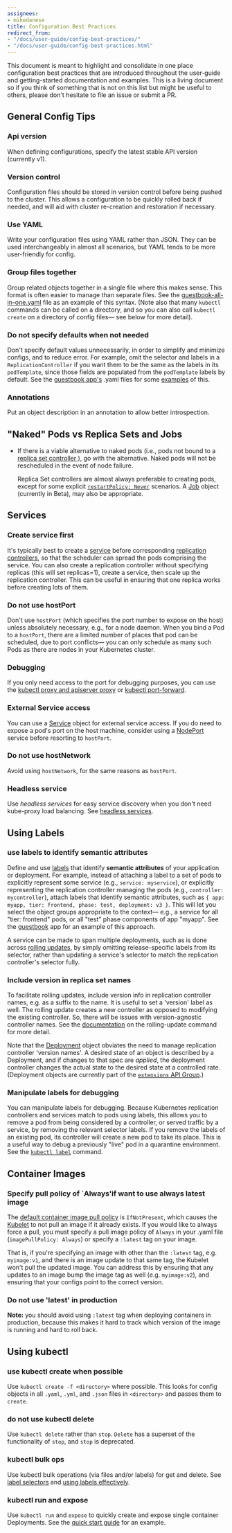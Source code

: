 ```yaml
---
assignees:
- mikedanese
title: Configuration Best Practices
redirect_from:
- "/docs/user-guide/config-best-practices/"
- "/docs/user-guide/config-best-practices.html"
---
```


This document is meant to highlight and consolidate in one place configuration best practices that are introduced throughout the user-guide and getting-started documentation and examples. This is a living document so if you think of something that is not on this list but might be useful to others, please don't hesitate to file an issue or submit a PR.

## General Config Tips

### Api version
When defining configurations, specify the latest stable API version (currently v1).

### Version control
Configuration files should be stored in version control before being pushed to the cluster. This allows a configuration to be quickly rolled back if needed, and will aid with cluster re-creation and restoration if necessary.

### Use YAML
Write your configuration files using YAML rather than JSON. They can be used interchangeably in almost all scenarios, but YAML tends to be more user-friendly for config.

### Group files together
Group related objects together in a single file where this makes sense. This format is often easier to manage than separate files. See the [guestbook-all-in-one.yaml](https://github.com/kubernetes/kubernetes/tree/{{page.githubbranch}}/examples/guestbook/all-in-one/guestbook-all-in-one.yaml) file as an example of this syntax.
(Note also that many `kubectl` commands can be called on a directory, and so you can also call
`kubectl create` on a directory of config files— see below for more detail).

### Do not specify defaults when not needed
Don't specify default values unnecessarily, in order to simplify and minimize configs, and to
  reduce error. For example, omit the selector and labels in a `ReplicationController` if you want
  them to be the same as the labels in its `podTemplate`, since those fields are populated from the
  `podTemplate` labels by default. See the [guestbook app's](https://github.com/kubernetes/kubernetes/tree/{{page.githubbranch}}/examples/guestbook/) .yaml files for some [examples](https://github.com/kubernetes/kubernetes/tree/{{page.githubbranch}}/examples/guestbook/frontend-deployment.yaml) of this.

### Annotations
Put an object description in an annotation to allow better introspection.


## "Naked" Pods vs Replica Sets and Jobs

- If there is a viable alternative to naked pods (i.e., pods not bound to a [replica set controller
  ](/docs/user-guide/replica-set)), go with the alternative. Naked pods will not be rescheduled in the
  event of node failure.

  Replica Set controllers are almost always preferable to creating pods, except for some explicit
  [`restartPolicy: Never`](/docs/concepts/workloads/pods/pod-lifecycle/#restart-policy) scenarios.  A
  [Job](/docs/concepts/jobs/run-to-completion-finite-workloads/) object (currently in Beta), may also be appropriate.


## Services

### Create service first
It's typically best to create a [service](/docs/concepts/services-networking/service/) before corresponding [replication
  controllers](/docs/concepts/workloads/controllers/replicationcontroller/), so that the scheduler can spread the pods comprising the service. You can also create a replication controller without specifying replicas (this will set
  replicas=1), create a service, then scale up the replication controller. This can be useful in
  ensuring that one replica works before creating lots of them.

### Do not use hostPort 
  Don't use `hostPort` (which specifies the port number to expose on the host) unless absolutely
  necessary, e.g., for a node daemon. When you bind a Pod to a `hostPort`, there are a limited
  number of places that pod can be scheduled, due to port conflicts— you can only schedule as many
  such Pods as there are nodes in your Kubernetes cluster.

### Debugging
If you only need access to the port for debugging purposes, you can use the [kubectl proxy and apiserver proxy](/docs/tasks/access-kubernetes-api/http-proxy-access-api/) or [kubectl port-forward](/docs/tasks/access-application-cluster/port-forward-access-application-cluster/).
  
### External Service access  
  You can use a [Service](/docs/concepts/services-networking/service/) object for external service access.
  If you do need to expose a pod's port on the host machine, consider using a [NodePort](/docs/user-guide/services/#type-nodeport) service before resorting to `hostPort`.

### Do not use hostNetwork
Avoid using `hostNetwork`, for the same reasons as `hostPort`.

### Headless service
Use _headless services_ for easy service discovery when you don't need kube-proxy load balancing.
  See [headless services](/docs/user-guide/services/#headless-services).

## Using Labels

### use labels to identify semantic attributes
Define and use [labels](/docs/user-guide/labels/) that identify __semantic attributes__ of your application or
  deployment. For example, instead of attaching a label to a set of pods to explicitly represent
  some service (e.g.,   `service: myservice`), or explicitly representing the replication
  controller managing the pods  (e.g., `controller: mycontroller`), attach labels that identify
  semantic attributes, such as `{ app: myapp, tier: frontend, phase: test, deployment: v3 }`. This
  will let you select the object groups appropriate to the context— e.g., a service for all "tier:
  frontend" pods, or all "test" phase components of app "myapp". See the
  [guestbook](https://github.com/kubernetes/kubernetes/tree/{{page.githubbranch}}/examples/guestbook/) app for an example of this approach.

  A service can be made to span multiple deployments, such as is done across [rolling updates](/docs/tasks/run-application/rolling-update-replication-controller/), by simply omitting release-specific labels from its selector, rather than updating a service's selector to match the replication controller's selector fully.

### Include version in replica set names
To facilitate rolling updates, include version info in replication controller names, e.g. as a
  suffix to the name. It is useful to set a 'version' label as well. The rolling update creates a
  new controller as opposed to modifying the existing controller. So, there will be issues with
  version-agnostic controller names. See the [documentation](/docs/tasks/run-application/rolling-update-replication-controller/) on
  the rolling-update command for more detail.

  Note that the [Deployment](/docs/concepts/workloads/controllers/deployment/) object obviates the need to manage replication
  controller 'version names'. A desired state of an object is described by a Deployment, and if
  changes to that spec are _applied_, the deployment controller changes the actual state to the
  desired state at a controlled rate. (Deployment objects are currently part of the [`extensions`
  API Group](/docs/concepts/overview/kubernetes-api/#api-groups).)

### Manipulate labels for debugging
 You can manipulate labels for debugging. Because Kubernetes replication controllers and services
  match to pods using labels, this allows you to remove a pod from being considered by a
  controller, or served traffic by a service, by removing the relevant selector labels. If you
  remove the labels of an existing pod, its controller will create a new pod to take its place.
  This is a useful way to debug a previously "live" pod in a quarantine environment. See the
  [`kubectl label`](/docs/concepts/overview/working-with-objects/labels/) command.

## Container Images

### Specify pull policy of `Always'if want to use always latest image
 The [default container image pull policy](/docs/concepts/containers/images/) is `IfNotPresent`, which causes the
  [Kubelet](/docs/admin/kubelet/) to not pull an image if it already exists. If you would like to
  always force a pull, you must specify a pull image policy of `Always` in your .yaml file
  (`imagePullPolicy: Always`) or specify a `:latest` tag on your image.

  That is, if you're specifying an image with other than the `:latest` tag, e.g. `myimage:v1`, and
  there is an image update to that same tag, the Kubelet won't pull the updated image. You can
  address this by ensuring that any updates to an image bump the image tag as well (e.g.
  `myimage:v2`), and ensuring that your configs point to the correct version.

### Do not use 'latest' in production
  **Note:** you should avoid using `:latest` tag when deploying containers in production, because this makes it hard
  to track which version of the image is running and hard to roll back.

## Using kubectl

### use kubectl create when possible
Use `kubectl create -f <directory>` where possible. This looks for config objects in all `.yaml`, `.yml`, and `.json` files in `<directory>` and passes them to `create`.

### do not use kubectl delete
Use `kubectl delete` rather than `stop`. `Delete` has a superset of the functionality of `stop`, and `stop` is deprecated.

### kubectl bulk ops
Use kubectl bulk operations (via files and/or labels) for get and delete. See [label selectors](/docs/user-guide/labels/#label-selectors) and [using labels effectively](/docs/concepts/cluster-administration/manage-deployment/#using-labels-effectively).

### kubectl run and expose
Use `kubectl run` and `expose` to quickly create and expose single container Deployments. See the [quick start guide](/docs/user-guide/quick-start/) for an example.


